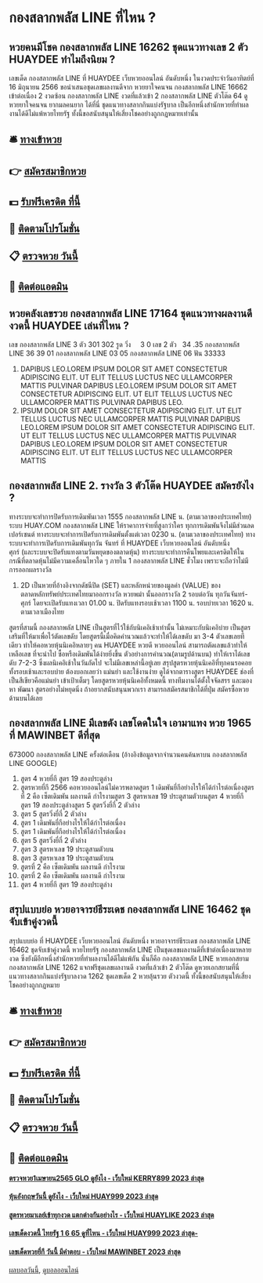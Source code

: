 # กองสลากพลัส LINE ที่ไหน ?
## หวยคนมีโชค กองสลากพลัส LINE 16262 ชุดแนวทางเลข 2 ตัว HUAYDEE ทำไมถึงนิยม ?
เลขเด็ด กองสลากพลัส LINE ที่ HUAYDEE เว็บหวยออนไลน์ อันดับหนึ่ง ในงวดประจำวันอาทิตย์ที่ 16 มิถุนายน 2566 ขอนำเสนอชุดเลขผลงานดีจาก หวยยาใจคนจน กองสลากพลัส LINE 16662 เข้าต่อเนื่อง 2 งวดซ้อน กองสลากพลัส LINE งวดที่แล้วเข้า 2 กองสลากพลัส LINE ตัวโต๊ด 64 ดูหวยยาใจคนจน ยากมลคนยาก ได้ที่นี่ ชุดแนวทางสลากกินแบ่งรัฐบาล เป็นอีกหนึ่งสำนักหวยที่ทำผลงานได้ดีไม่แพ้หวยไทยรัฐ ทั้งนี้ขอสนับสนุนให้เสี่ยงโชคอย่างถูกกฎหมายเท่านั้น

## 🛎 [ทางเข้าหวย](https://bit.ly/3BG5bNw)
## 👉 [สมัครสมาชิกหวย](https://bit.ly/3BG5bNw)
## 💵 [รับฟรีเครดิต ที่นี้](https://bit.ly/3C3mvgS)
## 👑 [ติดตามโปรโมชั่น](https://bit.ly/3C3mvgS)
## 📋 [ตรวจหวย วันนี้](https://bit.ly/3C3mvgS)
## 📱 [ติดต่อแอดมิน](https://bit.ly/3C3mvgS)

## หวยคลังเลขรวย กองสลากพลัส LINE 17164 ชุดแนวทางผลงานดีงวดนี้ HUAYDEE เล่นที่ไหน ?
เลข กองสลากพลัส LINE 3 ตัว 301 302
รูด วิ่ง     3 0
เลข 2 ตัว   34 .35 กองสลากพลัส LINE 36 39 01 กองสลากพลัส LINE 03 05 กองสลากพลัส LINE 06
ฟัน 33333
1. DAPIBUS LEO.LOREM IPSUM DOLOR SIT AMET CONSECTETUR ADIPISCING ELIT. UT ELIT TELLUS LUCTUS NEC ULLAMCORPER MATTIS PULVINAR DAPIBUS LEO.LOREM IPSUM DOLOR SIT AMET CONSECTETUR ADIPISCING ELIT. UT ELIT TELLUS LUCTUS NEC ULLAMCORPER MATTIS PULVINAR DAPIBUS LEO.
2. IPSUM DOLOR SIT AMET CONSECTETUR ADIPISCING ELIT. UT ELIT TELLUS LUCTUS NEC ULLAMCORPER MATTIS PULVINAR DAPIBUS LEO.LOREM IPSUM DOLOR SIT AMET CONSECTETUR ADIPISCING ELIT. UT ELIT TELLUS LUCTUS NEC ULLAMCORPER MATTIS PULVINAR DAPIBUS LEO.LOREM IPSUM DOLOR SIT AMET CONSECTETUR ADIPISCING ELIT. UT ELIT TELLUS LUCTUS NEC ULLAMCORPER MATTIS

## กองสลากพลัส LINE 2. รางวัล 3 ตัวโต๊ด HUAYDEE สมัครยังไง ?
ทางระบบจะทำการปิดรับการเดิมพันเวลา 1555 กองสลากพลัส LINE น. (ตามเวลาของประเทศไทย)
ระบบ HUAY.COM กองสลากพลัส LINE ให้ราคาการจ่ายที่สูงกว่าใคร ทุกการเดิมพันจึงไม่มีส่วนลดเปอร์เซนต์
ทางระบบจะทำการเปิดรับการเดิมพันตั้งแต่เวลา 0230 น. (ตามเวลาของประเทศไทย)
ทางระบบจะทำการเปิดรับการเดิมพันทุกวัน จันทร์ ที่ HUAYDEE เว็บหวยออนไลน์ อันดับหนึ่ง ศุกร์ (และระบบจะปิดรับแทงตามวันหยุดของตลาดหุ้น)
ทางระบบจะทำการคืนโพยและเครดิตให้ในกรณีที่ตลาดหุ้นไม่มีความเคลื่อนไหวใด ๆ ภายใน 1 กองสลากพลัส LINE ชั่วโมง เพราะจะถือว่าไม่มีการออกผลรางวัล
1. 2D เป็นหวยที่อ้างอิงจากดัชนีปิด (SET) และหลักหน่วยของมูลค่า (VALUE) ของตลาดหลักทรัพย์ประเทศไทยมาออกรางวัล หวยพม่า นั้นออกรางวัล 2 รอบต่อวัน ทุกวันจันทร์-ศุกร์ โดยจะเปิดรับแทงเวลา 01.00 น. ปิดรับแทงรอบเช้าเวลา 1100 น. รอบบ่ายเวลา 1620 น. ตามเวลาเมืองไทย

สูตรที่สามนี้ กองสลากพลัส LINE เป็นสูตรที่ไว้ใช้กับนิเคอิเช้าเท่านั้น ไม่เหมาะกับนิเคอิบ่าย เป็นสูตรเสริมที่ให้มาเพื่อไว้ตัดเลขดับ โดยสูตรนี้เมื่อคิดคำนวณแล้วจะทำให้ได้เลขดับ มา 3-4 ตัวเลขเลยทีเดียว ทำให้คอหวยหุ้นนิเคอิหลายๆ คน HUAYDEE หวยดี หวยออนไลน์ สามารถตัดเลขแล้วทำให้เหลือเลข ที่จะนำไป ซื้อหรือเดิมพันได้ง่ายยิ่งขึ้น
ตัวอย่างการคำนวณ(ตามรูปด้านบน)
ทำให้เราได้เลขดับ 7-2-3 ซึ่งผลนิเคอิเช้าในวันถัดไป จะไม่มีเลขเหล่านี้อยู่เลย
สรุปสูตรหวยหุ้นนิเคอิที่ทุกคนรอคอย ทั้งรอบเช้าและรอบบ่าย ต้องบอกเลยว่า แม่นยำ และใช้งานง่าย ดูได้จากตารางสูตร HUAYDEE ช่องที่เป็นสีเขียวคือแม่นยำ เข้าเป้าเต็มๆ โดยสูตรหวยหุ้นนิเคอิทั้งหมดนี้ ทางทีมงานได้ตั้งใจจัดสรร และมองหา พัฒนา สูตรอย่างไม่หยุดนิ่ง ถ้าอยากสนับสนุนพวกเรา สามารถสมัครสมาชิกได้ที่ปุ่ม สมัครซื้อหวย ด้านบนได้เลย

## กองสลากพลัส LINE มีเลขดัง เลขโดดในใจ เอามาแทง หวย 1965 ที่ MAWINBET ดีที่สุด
673000 กองสลากพลัส LINE ครั้งต่อเดือน (อ้างอิงข้อมูลจากจำนวนคนค้นหาบน กองสลากพลัส LINE GOOGLE)
1. สูตร 4 หวยยี่กี สูตร 19 สองประตูล่าง
2. สูตรหวยยี่กี 2566 คอหวยออนไลน์ไม่ควรพลาดสูตร 1 เดิมพันยี่กีอย่างไรให้ได้กำไรต่อเนื่องสูตรที่ 2 คือ เซ็ตเดิมพัน ผลงานดี กำไรงามสูตร 3 สูตรหาเลข 19 ประตูสามตัวบนสูตร 4 หวยยี่กี สูตร 19 สองประตูล่างสูตร 5 สูตรวิ่งยี่กี่ 2 ตัวล่าง
3. สูตร 5 สูตรวิ่งยี่กี่ 2 ตัวล่าง
4. สูตร 1 เดิมพันยี่กีอย่างไรให้ได้กำไรต่อเนื่อง
5. สูตร 1 เดิมพันยี่กีอย่างไรให้ได้กำไรต่อเนื่อง
6. สูตร 5 สูตรวิ่งยี่กี่ 2 ตัวล่าง
7. สูตร 3 สูตรหาเลข 19 ประตูสามตัวบน
8. สูตร 3 สูตรหาเลข 19 ประตูสามตัวบน
9. สูตรที่ 2 คือ เซ็ตเดิมพัน ผลงานดี กำไรงาม
10. สูตรที่ 2 คือ เซ็ตเดิมพัน ผลงานดี กำไรงาม
11. สูตร 4 หวยยี่กี สูตร 19 สองประตูล่าง

## สรุปแบบย่อ หวยอาจารย์ธีระเดช กองสลากพลัส LINE 16462 ชุดจับเข้าคู่งวดนี้
สรุปแบบย่อ ที่ HUAYDEE เว็บหวยออนไลน์ อันดับหนึ่ง หวยอาจารย์ธีระเดช กองสลากพลัส LINE 16462 ชุดจับเข้าคู่งวดนี้ หวยไทยรัฐ กองสลากพลัส LINE เป็นชุดเลขผลงานดีที่เข้าต่อเนื่องมาหลายงวด ซึ่งยังมีอีกหนึ่งสำนักหวยที่ทำผลงานได้ดีไม่แพ้กัน นั่นก็คือ กองสลากพลัส LINE หวยเอกสยาม กองสลากพลัส LINE 1262 แจกฟรีชุดเลขผลงานดี งวดที่แล้วเข้า 2 ตัวโต๊ด ดูหวยเอกสยามที่นี่ แนวทางสลากกินแบ่งรัฐบาลงวด 1262 ชุดเลขเด็ด 2 หวยลุ้นรวย ตัวงวดนี้ ทั้งนี้ขอสนับสนุนให้เสี่ยงโชคอย่างถูกกฎหมาย

## 🛎 [ทางเข้าหวย](https://bit.ly/3BG5bNw)
## 👉 [สมัครสมาชิกหวย](https://bit.ly/3BG5bNw)
## 💵 [รับฟรีเครดิต ที่นี้](https://bit.ly/3C3mvgS)
## 👑 [ติดตามโปรโมชั่น](https://bit.ly/3C3mvgS)
## 📋 [ตรวจหวย วันนี้](https://bit.ly/3C3mvgS)
## 📱 [ติดต่อแอดมิน](https://bit.ly/3C3mvgS)

#### [ตรวจหวย1เมษายน2565 GLO ดูยังไง - เว็บใหม่ KERRY899 2023 ล่าสุด](https://atom.io/themes/ตรวจหวย1เมษายน2565%20glo%20ดูยังไง%20-%20เว็บใหม่%20kerry899%202023%20ล่าสุด)
#### [หุ้นอังกฤษวันนี้ ดูยังไง - เว็บใหม่ HUAY999 2023 ล่าสุด](https://atom.io/themes/หุ้นอังกฤษวันนี้%20ดูยังไง%20-%20เว็บใหม่%20huay999%202023%20ล่าสุด)
#### [สูตรหวยมาเลย์เข้าทุกงวด แตกต่างกันอย่างไร - เว็บใหม่ HUAYLIKE 2023 ล่าสุด](https://atom.io/themes/สูตรหวยมาเลย์เข้าทุกงวด%20แตกต่างกันอย่างไร%20-%20เว็บใหม่%20huaylike%202023%20ล่าสุด)
#### [เลขเด็ดงวดนี้ ไทยรัฐ 1 6 65 ดูที่ไหน - เว็บใหม่ HUAY999 2023 ล่าสุด-](https://atom.io/themes/เลขเด็ดงวดนี้%20ไทยรัฐ%201%206%2065%20ดูที่ไหน%20-%20เว็บใหม่%20huay999%202023%20ล่าสุด-)
#### [เลขเด็ดหวยยี่กี วันนี้ มีคำตอบ - เว็บใหม่ MAWINBET 2023 ล่าสุด](https://atom.io/themes/เลขเด็ดหวยยี่กี%20วันนี้%20มีคำตอบ%20-%20เว็บใหม่%20mawinbet%202023%20ล่าสุด)

[ผลบอลวันนี้](https://siamsport.tv "ผลบอลวันนี้"), [ดูบอลออนไลน์](https://siamsport.tv/ดูบอลสด "ดูบอลออนไลน์")